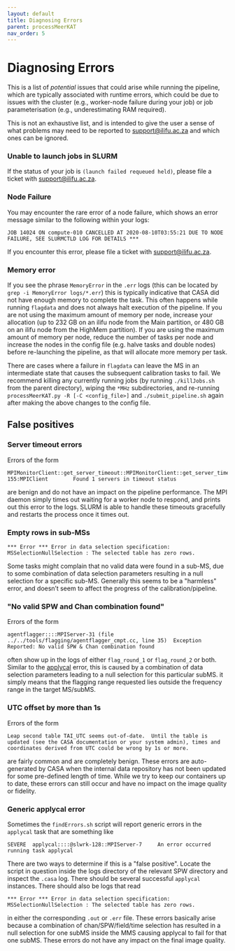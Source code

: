 ```yaml
---
layout: default
title: Diagnosing Errors
parent: processMeerKAT
nav_order: 5
---
```


# Diagnosing Errors
This is a list of _potential_ issues that could arise while running the pipeline, which are typically associated with runtime errors, which could be due to issues with the cluster (e.g., worker-node failure during your job) or job parameterisation (e.g., underestimating RAM required).

This is not an exhaustive list, and is intended to give the user a sense of what problems may need to be reported to support@ilifu.ac.za and which ones can be ignored.

### Unable to launch jobs in SLURM

If the status of your job is `(launch failed requeued held)`, please file a ticket with [support@ilifu.ac.za](mailto:support@ilifu.ac.za).

### Node Failure

You may encounter the rare error of a node failure, which shows an error message similar to the following within your logs:

```
JOB 14024 ON compute-010 CANCELLED AT 2020-08-10T03:55:21 DUE TO NODE FAILURE, SEE SLURMCTLD LOG FOR DETAILS ***
```

If you encounter this error, please file a ticket with [support@ilifu.ac.za](mailto:support@ilifu.ac.za).

### Memory error

If you see the phrase `MemoryError` in the `.err` logs (this can be located by `grep -i MemoryError logs/*.err`) this is typically indicative that CASA did not have enough memory to complete the task. This often happens while running `flagdata` and does not always halt execution of the pipeline. If you are not using the maximum amount of memory per node, increase your allocation (up to 232 GB on an ilifu node from the Main partition, or 480 GB on an ilifu node from the HighMem partition). If you are using the maximum amount of memory per node, reduce the number of tasks per node and increase the nodes in the config file (e.g. halve tasks and double nodes) before re-launching the pipeline, as that will allocate more memory per task.

There are cases where a failure in `flagdata` can leave the MS in an intermediate state that causes the subsequent calibration tasks to fail. We recommend killing any currently running jobs (by running `./killJobs.sh` from the parent directory), wiping the `*MHz` subdirectories, and re-running `processMeerKAT.py -R [-C <config_file>]` and `./submit_pipeline.sh` again after making the above changes to the config file.

## False positives
### Server timeout errors
Errors of the form
```
MPIMonitorClient::get_server_timeout::MPIMonitorClient::get_server_timeout::@slwrk-155:MPIClient        Found 1 servers in timeout status
```

are benign and do not have an impact on the pipeline performance. The MPI daemon simply times out waiting for a worker node to respond, and prints out this error to the logs. SLURM is able to handle these timeouts gracefully and restarts the process once it times out.

### Empty rows in sub-MSs

```
*** Error *** Error in data selection specification: MSSelectionNullSelection : The selected table has zero rows.
```

Some tasks might complain that no valid data were found in a sub-MS, due to some combination of data selection parameters resulting in a null selection for a specific sub-MS. Generally this seems to be a "harmless" error, and doesn’t seem to affect the progress of the calibration/pipeline.

### "No valid SPW and Chan combination found"
Errors of the form
```
agentflagger::::MPIServer-31 (file ../../tools/flagging/agentflagger_cmpt.cc, line 35)  Exception Reported: No valid SPW & Chan combination found
```

often show up in the logs of either `flag_round_1` or `flag_round_2` or both. Similar to the [applycal](#generic-applycal-error) error, this is caused by a combination of data selection parameters leading to a null selection for this particular subMS. it simply means that the flagging range requested lies outside the frequency range in the target MS/subMS.

### UTC offset by more than 1s
Errors of the form
```
Leap second table TAI_UTC seems out-of-date.  Until the table is updated (see the CASA documentation or your system admin), times and coordinates derived from UTC could be wrong by 1s or more.
```

are fairly common and are completely benign. These errors are auto-generated by CASA when the internal data repository has not been updated for some pre-defined length of time. While we try to keep our containers up to date, these errors can still occur and have no impact on the image quality or fidelity.


### Generic applycal error
Sometimes the `findErrors.sh` script will report generic errors in the `applycal` task that are something like
```
SEVERE  applycal::::@slwrk-128::MPIServer-7     An error occurred running task applycal
```

There are two ways to determine if this is a "false positive". Locate the script in question inside the logs directory of the relevant SPW directory and inspect the `.casa` log. There should be several successful `applycal` instances. There should also be logs that read
```
*** Error *** Error in data selection specification: MSSelectionNullSelection : The selected table has zero rows.
```
in either the corresponding `.out` or `.err` file. These errors basically arise because a combination of chan/SPW/field/time selection has resulted in a null selection for one subMS inside the MMS causing applycal to fail for that one subMS. These errors do not have any impact on the final image quality.

